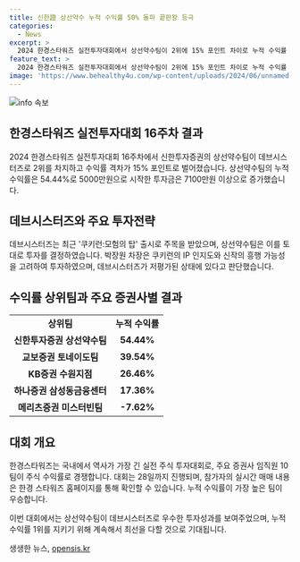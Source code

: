 ```yaml
---
title: 신한證 상선약수 누적 수익률 50% 돌파 끝판왕 등극
categories:
  - News
excerpt: >
  2024 한경스타워즈 실전투자대회에서 상선약수팀이 2위에 15% 포인트 차이로 누적 수익률 50%를 기록했다. 5000만원으로 시작한 투자원금은 7100만원으로 불어날 정도였으며, 데브시스터즈 주식으로 상당한 이익을 거둔 상선약수팀은 신작 흥행 기대에 투자해 큰 성과를 거두었다. 두 번째로 교보증권 토네이도팀이 39.54%의 누적 수익률을 달성했고, 세진중공업을 투자한 KB증권 수원지점이 26.46%로 3위를 차지했다. 앞으로의 경쟁과 주식투자 속내는 계속해서 주목받을 전망이다. [153자]
feature_text: >
  2024 한경스타워즈 실전투자대회에서 상선약수팀이 2위에 15% 포인트 차이로 누적 수익률 50%를 기록했다. 5000만원으로 시작한 투자원금은 7100만원으로 불어날 정도였으며, 데브시스터즈 주식으로 상당한 이익을 거둔 상선약수팀은 신작 흥행 기대에 투자해 큰 성과를 거두었다. 두 번째로 교보증권 토네이도팀이 39.54%의 누적 수익률을 달성했고, 세진중공업을 투자한 KB증권 수원지점이 26.46%로 3위를 차지했다. 앞으로의 경쟁과 주식투자 속내는 계속해서 주목받을 전망이다. [153자]
image: 'https://www.behealthy4u.com/wp-content/uploads/2024/06/unnamed-file.png'
---
```


<p><img src="https://www.behealthy4u.com/wp-content/uploads/2024/06/unnamed-file.png" alt="info 속보" /></p>

<h2 data-ke-size="size26">한경스타워즈 실전투자대회 16주차 결과</h2>

<p data-ke-size="size16">2024 한경스타워즈 실전투자대회 16주차에서 신한투자증권의 상선약수팀이 데브시스터즈로 2위를 차지하고 수익률 격차가 15% 포인트로 벌어졌습니다. 상선약수팀의 누적 수익률은 54.44%로 5000만원으로 시작한 투자금은 7100만원 이상으로 증가했습니다.</p>

<h2 data-ke-size="size24">데브시스터즈와 주요 투자전략</h2>

<p data-ke-size="size16">데브시스터즈는 최근 '쿠키런:모험의 탑' 출시로 주목을 받았으며, 상선약수팀은 이를 토대로 투자를 결정하였습니다. 박장원 차장은 쿠키런의 IP 인지도와 신작의 흥행 가능성을 고려하여 투자하였으며, 데브시스터즈가 저평가된 상태에 있다고 판단했습니다.</p>

<h2 data-ke-size="size24">수익률 상위팀과 주요 증권사별 결과</h2>

<table>
  <tr>
    <td style="text-align: center; height: 17px;"><b>상위팀</b></td>
    <td style="text-align: center; height: 17px;"><b>누적 수익률</b></td>
  </tr>
  <tr>
    <td style="text-align: center; height: 17px;"><b>신한투자증권 상선약수팀</b></td>
    <td style="text-align: center; height: 17px;"><b>54.44%</b></td>
  </tr>
  <tr>
    <td style="text-align: center; height: 17px;"><b>교보증권 토네이도팀</b></td>
    <td style="text-align: center; height: 17px;"><b>39.54%</b></td>
  </tr>
  <tr>
    <td style="text-align: center; height: 17px;"><b>KB증권 수원지점</b></td>
    <td style="text-align: center; height: 17px;"><b>26.46%</b></td>
  </tr>
  <tr>
    <td style="text-align: center; height: 17px;"><b>하나증권 삼성동금융센터</b></td>
    <td style="text-align: center; height: 17px;"><b>17.36%</b></td>
  </tr>
  <tr>
    <td style="text-align: center; height: 17px;"><b>메리츠증권 미스터빈팀</b></td>
    <td style="text-align: center; height: 17px;"><b>-7.62%</b></td>
  </tr>
</table>

<h2 data-ke-size="size24">대회 개요</h2>

<p data-ke-size="size16">한경스타워즈는 국내에서 역사가 가장 긴 실전 주식 투자대회로, 주요 증권사 임직원 10팀이 주식 수익률로 경쟁합니다. 대회는 28일까지 진행되며, 참가자의 실시간 매매 내용은 한경 스타워즈 홈페이지를 통해 확인할 수 있습니다. 누적 수익률이 가장 높은 팀이 우승합니다.</p>

<p data-ke-size="size16">이번 대회에서는 상선약수팀이 데브시스터즈로 우수한 투자성과를 보여주었으며, 누적 수익률 1위를 지키기 위해 계속해서 최선을 다할 것으로 기대됩니다.</p>
생생한 뉴스, <a href="https://opensis.kr" rel="dofollow">opensis.kr</a>


